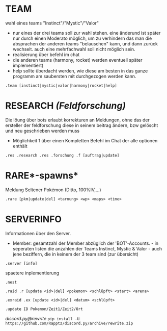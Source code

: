 # TEAM
wahl eines teams "Instinct"/"Mystic"/"Valor"
- nur eines der drei teams soll zur wahl stehen. eine änderund ist später
  nur durch einen Moderato möglich, um zu verhindern das man die absprachen
  der anderen teams "belauschen" kann, und dann zurück wechselt. auch eine
  mehrfachwahl soll nicht möglich sein.
- realisierung über befehl im chat
- die anderen teams (harmony, rocket) werden eventuell später implementiert)
- help sollte überdacht werden, wie diese am besten in das ganze programm
  am saubersten mit durchgezogen werden kann.
```
.team [instinct|mystic|valor|harmony|rocket|help]
```

# RESEARCH *(Feldforschung)*
Die löung über bots erlaubt korrekturen an Meldungen, ohne das der ersteller der
feldforschung diese in seinem beitrag ändern, bzw gelöscht und neu geschrieben
werden muss
- Möglichkeit 1
  über einen Kompletten Befehl im Chat der alle optionen enthält
```
.res .research .res .forschung .f [auftrag|update]
```

# RARE*-spawns*
Meldung Seltener Pokémon (Ditto, 100%IV,...)
```
.rare [pkm|update|del] <tarnung> <wp> <maps> <time>
```

# SERVERINFO
Informationen über den Server.
- Member: gesamtzahl der Member abzüglich der 'BOT'-Accounts.
          - in seperaten listen die anzahlen der Teams Instinct, Mystic & Valor
          - auch jene beziffern, die in keinem der 3 team sind (zur übersicht)
```
.server [info]
```

spaetere inplementierung

`.nest`

`.raid .r [update <id>|del] <pokemon> <schlüpft> <start> <arena>`

`.exraid .ex [update <id>|del] <datum> <schlüpft>`

`.update ID Pokemon/Zeit1/Zeit2/Ort`


*discord.py@rewrite*
`pip install -U https://github.com/Rapptz/discord.py/archive/rewrite.zip`
